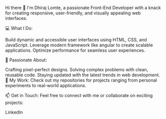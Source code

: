 Hi there 👋
I'm Dhiraj Lomte, a passionate Front-End Developer with a knack for creating responsive, user-friendly, and visually appealing web interfaces.

💻 What I Do:

Build dynamic and accessible user interfaces using HTML, CSS, and JavaScript.
Leverage modern framework like angular to create scalable applications.
Optimize performance for seamless user experiences.

🎨 Passionate About:

Crafting pixel-perfect designs.
Solving complex problems with clean, reusable code.
Staying updated with the latest trends in web development.
📂 My Work:
Check out my repositories for projects ranging from personal experiments to real-world applications.

📫 Get in Touch:
Feel free to connect with me or collaborate on exciting projects:

LinkedIn

